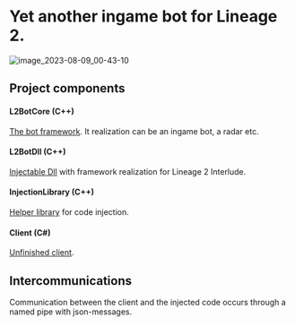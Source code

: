 # Yet another ingame bot for Lineage 2.
![image_2023-08-09_00-43-10](https://github.com/k0t9i/L2Bot2.0/assets/7733997/59c57585-720a-4588-aa94-ee3d6d78a39f)

## Project components
#### L2BotCore (C++)
[The bot framework](L2BotCore). It realization can be an ingame bot, a radar etc.
#### L2BotDll (C++)
[Injectable Dll](L2BotDll) with framework realization for Lineage 2 Interlude.
#### InjectionLibrary (C++)
[Helper library](InjectionLibrary) for code injection.
#### Client (C#)
[Unfinished client](Client).

## Intercommunications
Communication between the client and the injected code occurs through a named pipe with json-messages.
